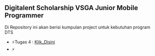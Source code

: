 ## Digitalent Scholarship VSGA Junior Mobile Programmer

Di Repository ini akan berisi kumpulan project untuk kebutuhan program DTS

- ⚡Tugas 4 : [Klik_Disini](//link)
- ⚡
